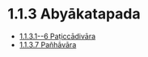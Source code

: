 

# 1.1.3 Abyākatapada

* [1.1.3.1--6 Paṭiccādivāra](1.1.3/1.1.3.1--6.md)
* [1.1.3.7 Pañhāvāra](1.1.3/1.1.3.7.md)



